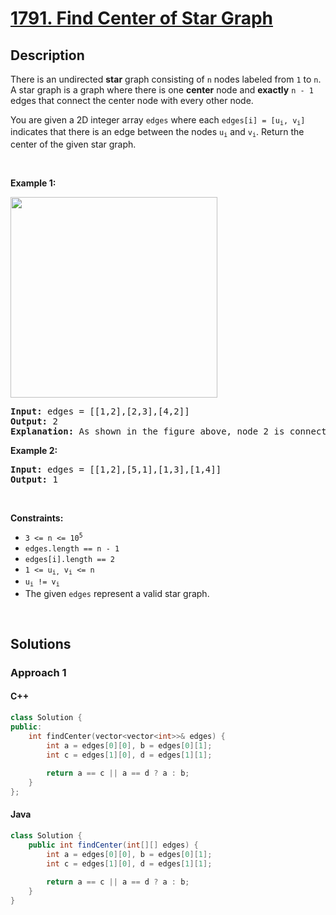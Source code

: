 # [1791. Find Center of Star Graph](https://leetcode.com/problems/find-center-of-star-graph)

## Description

<p>There is an undirected <strong>star</strong> graph consisting of <code>n</code> nodes labeled from <code>1</code> to <code>n</code>. A star graph is a graph where there is one <strong>center</strong> node and <strong>exactly</strong> <code>n - 1</code> edges that connect the center node with every other node.</p>

<p>You are given a 2D integer array <code>edges</code> where each <code>edges[i] = [u<sub>i</sub>, v<sub>i</sub>]</code> indicates that there is an edge between the nodes <code>u<sub>i</sub></code> and <code>v<sub>i</sub></code>. Return the center of the given star graph.</p>
<p>&nbsp;</p>

<p><strong class="example">Example 1:</strong></p>
<img alt="" src="https://fastly.jsdelivr.net/gh/doocs/leetcode@main/solution/1700-1799/1791.Find%20Center%20of%20Star%20Graph/images/star_graph.png" style="width: 331px; height: 321px;" />
<pre>
<strong>Input:</strong> edges = [[1,2],[2,3],[4,2]]
<strong>Output:</strong> 2
<strong>Explanation:</strong> As shown in the figure above, node 2 is connected to every other node, so 2 is the center.
</pre>

<p><strong class="example">Example 2:</strong></p>
<pre>
<strong>Input:</strong> edges = [[1,2],[5,1],[1,3],[1,4]]
<strong>Output:</strong> 1
</pre>
<p>&nbsp;</p>

<p><strong>Constraints:</strong></p>
<ul>
    <li><code>3 &lt;= n &lt;= 10<sup>5</sup></code></li>
    <li><code>edges.length == n - 1</code></li>
    <li><code>edges[i].length == 2</code></li>
    <li><code>1 &lt;= u<sub>i,</sub> v<sub>i</sub> &lt;= n</code></li>
    <li><code>u<sub>i</sub> != v<sub>i</sub></code></li>
    <li>The given <code>edges</code> represent a valid star graph.</li>
</ul>
<p>&nbsp;</p>

## Solutions

### **Approach 1**

<!-- tabs:start -->

#### C++

```cpp
class Solution {
public:
    int findCenter(vector<vector<int>>& edges) {
        int a = edges[0][0], b = edges[0][1];
        int c = edges[1][0], d = edges[1][1];
        
        return a == c || a == d ? a : b;
    }
};
```

#### Java

```java
class Solution {
    public int findCenter(int[][] edges) {
        int a = edges[0][0], b = edges[0][1];
        int c = edges[1][0], d = edges[1][1];
        
        return a == c || a == d ? a : b;
    }
}
```

<!-- tabs:end -->